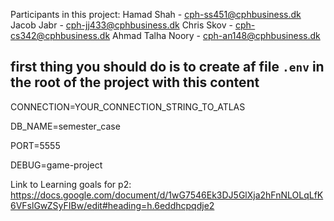 Participants in this project: 
Hamad Shah - cph-ss451@cphbusiness.dk 
Jacob Jabr - cph-jj433@cphbusiness.dk 
Chris Skov - cph-cs342@cphbusiness.dk 
Ahmad Talha Noory - cph-an148@cphbusiness.dk 

## first thing you should do is to create af file `.env` in the root of the project with this content

CONNECTION=YOUR_CONNECTION_STRING_TO_ATLAS

DB_NAME=semester_case

PORT=5555

DEBUG=game-project

Link to Learning goals for p2: https://docs.google.com/document/d/1wG7546Ek3DJ5GlXja2hFnNLOLqLfK6VFslGwZSyFIBw/edit#heading=h.6eddhcpqdje2 
